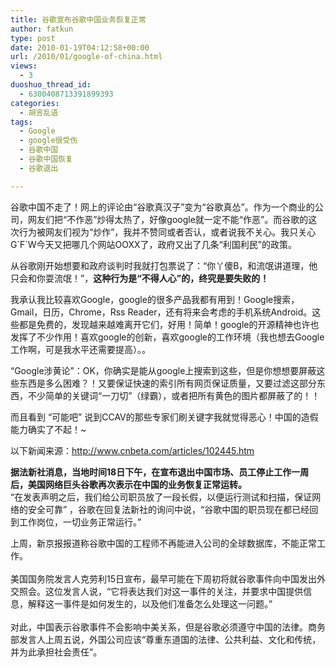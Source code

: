 ```yaml
---
title: 谷歌宣布谷歌中国业务恢复正常
author: fatkun
type: post
date: 2010-01-19T04:12:58+00:00
url: /2010/01/google-of-china.html
views:
  - 3
duoshuo_thread_id:
  - 6300408713391899393
categories:
  - 胡言乱语
tags:
  - Google
  - google很受伤
  - 谷歌中国
  - 谷歌中国恢复
  - 谷歌退出

---
```

<p style="margin-top: 0px; margin-right: 0px; margin-bottom: 1em; margin-left: 0px; padding: 0px;">  谷歌中国不走了！网上的评论由“谷歌真汉子”变为“谷歌真怂”。作为一个商业的公司，网友们把“不作恶”炒得太热了，好像google就一定不能“作恶”。而谷歌的这次行为被网友们视为“炒作”，我并不赞同或者否认，或者说我不关心。我只关心G`F`W今天又把哪几个网站OOXX了，政府又出了几条“利国利民”的政策。</p>
<p style="margin-top: 0px; margin-right: 0px; margin-bottom: 1em; margin-left: 0px; padding: 0px;">  从谷歌刚开始想要和政府谈判时我就打包票说了：“你丫傻B，和流氓讲道理，他只会和你耍流氓！”，<strong>这种行为是“不得人心”的，终究是要失败的！</strong></p>
<p style="margin-top: 0px; margin-right: 0px; margin-bottom: 1em; margin-left: 0px; padding: 0px;">  我承认我比较喜欢Google，google的很多产品我都有用到！Google搜索，Gmail，日历，Chrome，Rss Reader，还有将来会考虑的手机系统Android。这些都是免费的，发现越来越难离开它们，好用！简单！google的开源精神也许也发挥了不少作用！喜欢google的创新，喜欢google的工作环境（我也想去Google工作啊，可是我水平还需要提高）。。</p>
<p style="margin-top: 0px; margin-right: 0px; margin-bottom: 1em; margin-left: 0px; padding: 0px;">  “Google涉黄论”：OK，你确实是能从google上搜索到这些，但是你想想要屏蔽这些东西是多么困难？！又要保证快速的索引所有网页保证质量，又要过滤这部分东西，不少简单的关键词“一刀切”（绿霸），或者把所有黄色的图片都屏蔽了的！！</p>
<p style="margin-top: 0px; margin-right: 0px; margin-bottom: 1em; margin-left: 0px; padding: 0px;">  而且看到 &#8220;可能吧&#8221; 说到CCAV的那些专家们刷关键字我就觉得恶心！中国的造假能力确实了不起！~</p>
<p style="margin-top: 0px; margin-right: 0px; margin-bottom: 1em; margin-left: 0px; padding: 0px;">  <!--more--></p>

<p style="margin-top: 0px; margin-right: 0px; margin-bottom: 1em; margin-left: 0px; padding: 0px;">  <p style="margin-top: 0px; margin-right: 0px; margin-bottom: 1em; margin-left: 0px; padding: 0px;">    以下新闻来源：<a href="http://www.cnbeta.com/articles/102445.htm">http://www.cnbeta.com/articles/102445.htm</a>  </p>
  <p style="margin-top: 0px; margin-right: 0px; margin-bottom: 1em; margin-left: 0px; padding: 0px;">    <strong>据法新社消息，当地时间18日下午，在宣布退出中国市场、员工停止工作一周后，美国网络巨头谷歌再次表示在中国的业务恢复正常运转。</strong><br style="padding: 0px; margin: 0px;" />“在发表声明之后，我们给公司职员放了一段长假，以便运行测试和扫描，保证网络的安全可靠” ，谷歌在回复法新社的询问中说，“谷歌中国的职员现在都已经回到工作岗位，一切业务正常运行。”  </p>
  <p style="margin-top: 0px; margin-right: 0px; margin-bottom: 1em; margin-left: 0px; padding: 0px;">    上周，新京报报道称谷歌中国的工程师不再能进入公司的全球数据库，不能正常工作。<br style="padding: 0px; margin: 0px;" /><br style="padding: 0px; margin: 0px;" />美国国务院发言人克劳利15日宣布，最早可能在下周初将就谷歌事件向中国发出外交照会。这位发言人说，“它将表达我们对这一事件的关注，并要求中国提供信息，解释这一事件是如何发生的，以及他们准备怎么处理这一问题。”<br style="padding: 0px; margin: 0px;" /><br style="padding: 0px; margin: 0px;" />对此，中国表示谷歌事件不会影响中美关系，但是谷歌必须遵守中国的法律。商务部发言人上周五说，外国公司应该“尊重东道国的法律、公共利益、文化和传统，并为此承担社会责任”。  </p>